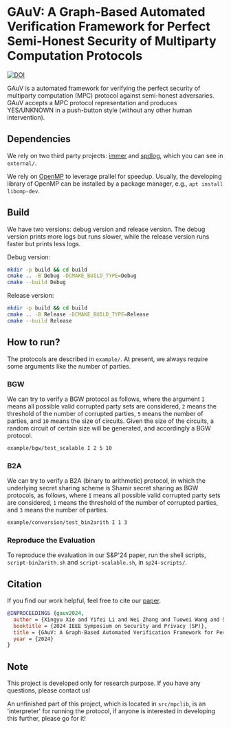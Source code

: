 GAuV: A Graph-Based Automated Verification Framework for Perfect Semi-Honest Security of Multiparty Computation Protocols
======

[![DOI](https://zenodo.org/badge/728296326.svg)](https://zenodo.org/doi/10.5281/zenodo.10277757)

GAuV is a automated framework for verifying the perfect security of multiparty computation (MPC) protocol against semi-honest adversaries.
GAuV accepts a MPC protocol representation and produces YES/UNKNOWN in a push-button style (without any other human intervention).

## Dependencies

We rely on two third party projects: [immer](https://github.com/immerjs/immer) and [spdlog](https://github.com/gabime/spdlog), which you can see in `external/`.

We rely on [OpenMP](https://www.openmp.org/) to leverage prallel for speedup. Usually, the developing library of OpenMP can be installed by a package manager, e.g., `apt install libomp-dev`.

## Build

We have two versions: debug version and release version.
The debug version prints more logs but runs slower, while the release version runs faster but prints less logs.

Debug version:

```sh
mkdir -p build && cd build
cmake .. -B Debug -DCMAKE_BUILD_TYPE=Debug
cmake --build Debug
```

Release version:

```sh
mkdir -p build && cd build
cmake .. -B Release -DCMAKE_BUILD_TYPE=Release
cmake --build Release
```

## How to run?

The protocols are described in `example/`.
At present, we always require some arguments like the number of parties.

### BGW

We can try to verify a BGW protocol as follows, where the argument `I` means all possible valid corrupted party sets are considered, `2` means the threshold of the number of corrupted parties, `5` means the number of parties, and `10` means the size of circuits.
Given the size of the circuits, a random circuit of certain size will be generated, and accordingly a BGW protocol.

```sh
example/bgw/test_scalable I 2 5 10
```

### B2A

We can try to verify a B2A (binary to arithmetic) protocol, in which the underlying secret sharing scheme is Shamir secret sharing as BGW protocols, as follows, where `I` means all possible valid corrupted party sets are considered, `1` means the threshold of the number of corrupted parties, and `3` means the number of parties.

```sh
example/conversion/test_bin2arith I 1 3
```

### Reproduce the Evaluation

To reproduce the evaluation in our S&P'24 paper, run the shell scripts, `script-bin2arith.sh` and `script-scalable.sh`, in `sp24-scripts/`.

## Citation

If you find our work helpful, feel free to cite our [paper](https://doi.ieeecomputersociety.org/10.1109/SP54263.2024.00131).

```bibtex
@INPROCEEDINGS {gauv2024,
  author = {Xingyu Xie and Yifei Li and Wei Zhang and Tuowei Wang and Shizhen Xu and Jun Zhu and Yifan Song},
  booktitle = {2024 IEEE Symposium on Security and Privacy (SP)},
  title = {GAuV: A Graph-Based Automated Verification Framework for Perfect Semi-Honest Security of Multiparty Computation Protocols},
  year = {2024}
}
```

## Note

This project is developed only for research purpose. If you have any questions, please contact us!

An unfinished part of this project, which is located in `src/mpclib`, is an 'interpreter' for running the protocol, if anyone is interested in developing this further, please go for it!
